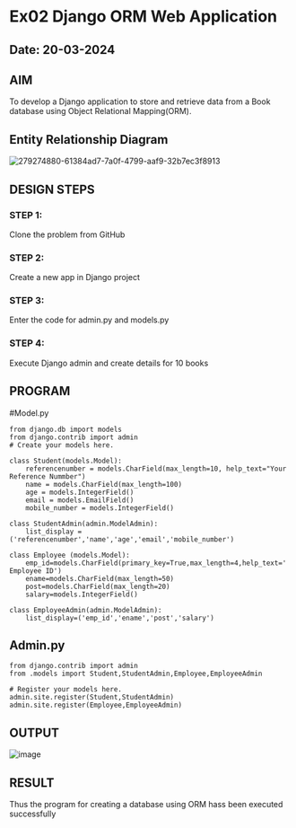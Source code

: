 # Ex02 Django ORM Web Application
## Date: 20-03-2024

## AIM
To develop a Django application to store and retrieve data from a Book database using Object Relational Mapping(ORM).

## Entity Relationship Diagram

![279274880-61384ad7-7a0f-4799-aaf9-32b7ec3f8913](https://github.com/Himavath08/ORM/assets/139110631/0df9cc5d-e337-4e3b-87f8-e3fefc1c8681)


## DESIGN STEPS

### STEP 1:
Clone the problem from GitHub

### STEP 2:
Create a new app in Django project

### STEP 3:
Enter the code for admin.py and models.py

### STEP 4:
Execute Django admin and create details for 10 books

## PROGRAM
#Model.py
```
from django.db import models
from django.contrib import admin
# Create your models here.

class Student(models.Model):
    referencenumber = models.CharField(max_length=10, help_text="Your Reference Nummber")
    name = models.CharField(max_length=100)
    age = models.IntegerField()
    email = models.EmailField()
    mobile_number = models.IntegerField()
    
class StudentAdmin(admin.ModelAdmin):
    list_display = ('referencenumber','name','age','email','mobile_number')

class Employee (models.Model):
    emp_id=models.CharField(primary_key=True,max_length=4,help_text=' Employee ID')
    ename=models.CharField(max_length=50)
    post=models.CharField(max_length=20)
    salary=models.IntegerField()

class EmployeeAdmin(admin.ModelAdmin):
    list_display=('emp_id','ename','post','salary')
```
## Admin.py
```
from django.contrib import admin
from .models import Student,StudentAdmin,Employee,EmployeeAdmin

# Register your models here.
admin.site.register(Student,StudentAdmin)
admin.site.register(Employee,EmployeeAdmin)
```
## OUTPUT

![image](https://github.com/Himavath08/ORM/assets/139110631/092437f8-10cc-483a-9dde-8e83273dab5d)


## RESULT
Thus the program for creating a database using ORM hass been executed successfully
